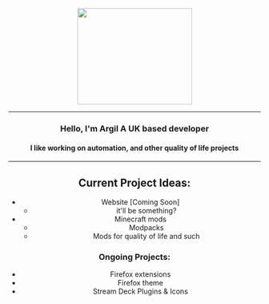 <center><img src="https://argildevs.github.io/img/icon.png" width="229" height="192"></center>
<center>

---
### Hello, I'm Argil A UK based developer

#### I like working on automation, and other quality of life projects

----
## Current Project Ideas: 
- Website [Coming Soon]
    - it'll be something? 
- Minecraft mods
    - Modpacks
    - Mods for quality of life and such

### Ongoing Projects:
- Firefox extensions
- Firefox theme
- Stream Deck Plugins & Icons


